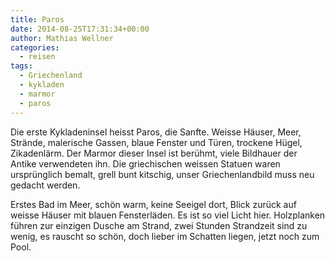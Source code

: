 ```yaml
---
title: Paros
date: 2014-08-25T17:31:34+00:00
author: Mathias Wellner
categories:
  - reisen
tags:
  - Griechenland
  - kykladen
  - marmor
  - paros
---
```

Die erste Kykladeninsel heisst Paros, die Sanfte. Weisse Häuser, Meer, Strände, malerische Gassen, blaue Fenster und Türen, trockene Hügel, Zikadenlärm. Der Marmor dieser Insel ist berühmt, viele Bildhauer der Antike verwendeten ihn. Die griechischen weissen Statuen waren ursprünglich bemalt, grell bunt kitschig, unser Griechenlandbild muss neu gedacht werden. 

Erstes Bad im Meer, schön warm, keine Seeigel dort, Blick zurück auf weisse Häuser mit blauen Fensterläden. Es ist so viel Licht hier. Holzplanken führen zur einzigen Dusche am Strand, zwei Stunden Strandzeit sind zu wenig, es rauscht so schön, doch lieber im Schatten liegen, jetzt noch zum Pool.
